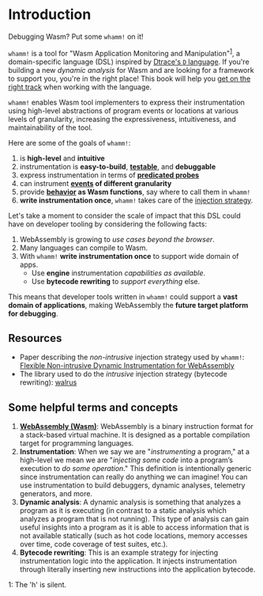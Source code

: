 # Introduction

Debugging Wasm? Put some `whamm!` on it!

`whamm!` is a tool for "Wasm Application Monitoring and Manipulation"<sup>[1](#silent_h)</sup>, a domain-specific language (DSL) inspired by [Dtrace's `D` language](https://illumos.org/books/dtrace).
If you're building a new _dynamic analysis_ for Wasm and are looking for a framework to support you, you're in the right place!
This book will help you [get on the right track](intro/getting_started.md) when working with the language.

`whamm!` enables Wasm tool implementers to express their instrumentation using high-level abstractions of program events or locations at various levels of granularity, increasing the expressiveness, intuitiveness, and maintainability of the tool.

Here are some of the goals of `whamm!`:
1. is **high-level** and **intuitive**
2. instrumentation is **easy-to-build**, [**testable**](intro/testing.md), and **debuggable**
3. express instrumentation in terms of [**predicated probes**](intro/language.md)
4. can instrument **[events](intro/events.md) of different granularity**
5. provide **[behavior](intro/libraries.md) as Wasm functions**, say where to call them in `whamm!`
6. **write instrumentation once**, `whamm!` takes care of the [injection strategy](intro/injection_strategies.md).

Let's take a moment to consider the scale of impact that this DSL could have on developer tooling by considering the following facts:
1. WebAssembly is growing to _use cases beyond the browser_.
2. Many languages can compile to Wasm. 
3. With `whamm!` **write instrumentation once** to support wide domain of apps.
   - Use **engine** instrumentation _capabilities as available_.
   - Use **bytecode rewriting** to _support everything_ else.

This means that developer tools written in `whamm!` could support a **vast domain of applications**, making WebAssembly the **future target platform for debugging**.

## Resources ##

- Paper describing the _non-intrusive_ injection strategy used by `whamm!`: [Flexible Non-intrusive Dynamic Instrumentation for WebAssembly](https://dl.acm.org/doi/10.1145/3620666.3651338)
- The library used to do the _intrusive_ injection strategy (bytecode rewriting): [walrus](https://github.com/rustwasm/walrus)

## Some helpful terms and concepts ##

1. **[WebAssembly (Wasm)](https://webassembly.org/)**:
   WebAssembly is a binary instruction format for a stack-based virtual machine.
   It is designed as a portable compilation target for programming languages.
2. **Instrumentation**:
   When we say we are "_instrumenting_ a program," at a high-level we mean we are "_injecting some code_ into a program’s execution to _do some operation_."
   This definition is intentionally generic since instrumentation can really do anything we can imagine!
   You can use instrumentation to build debuggers, dynamic analyses, telemetry generators, and more.
3. **Dynamic analysis**:
   A dynamic analysis is something that analyzes a program as it is executing (in contrast to a static analysis which analyzes a program that is not running).
   This type of analysis can gain useful insights into a program as it is able to access information that is not available statically (such as hot code locations, memory accesses over time, code coverage of test suites, etc.).
4. **Bytecode rewriting**:
   This is an example strategy for injecting instrumentation logic into the application.
   It injects instrumentation through literally inserting new instructions into the application bytecode.

<a name="silent_h">1</a>: The 'h' is silent.
 